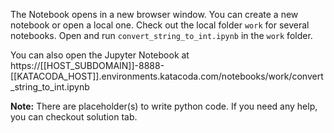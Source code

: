 
The Notebook opens in a new browser window. You can create a new notebook or open a local one. Check out the local folder `work` for several notebooks. Open and run `convert_string_to_int.ipynb` in the `work` folder.

You can also open the Jupyter Notebook at https://[[HOST_SUBDOMAIN]]-8888-[[KATACODA_HOST]].environments.katacoda.com/notebooks/work/convert_string_to_int.ipynb

**Note:**
There are placeholder(s) to write python code. If you need any help, you can checkout solution tab.
